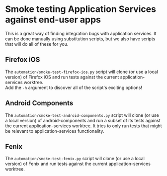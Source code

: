 # Smoke testing Application Services against end-user apps

This is a great way of finding integration bugs with application services.
It can be done manually using substitution scripts, but we also have scripts that will do all of these for you.

## Firefox iOS

The `automation/smoke-test-firefox-ios.py` script will clone (or use a local version) of Firefox iOS and
run tests against the current application-services worktree.  
Add the `-h` argument to discover all of the script's exciting options!

## Android Components

The `automation/smoke-test-android-components.py` script will clone (or use a local version) of
android-components and run a subset of its tests against the current application-services worktree.
It tries to only run tests that might be relevant to application-services functionality.

## Fenix

The `automation/smoke-test-fenix.py` script will clone (or use a local version) of Fenix and
run tests against the current application-services worktree.
